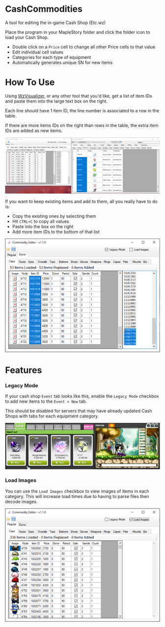 # CashCommodities
A tool for editing the in-game Cash Shop (Etc.wz)

Place the program in your MapleStory folder and click the folder icon to load your Cash Shop.

- Double click on a `Price` cell to change all other Price cells to that value
- Edit individual cell values
- Categories for each type of equipment
- Automatically generates unique SN for new items

# How To Use

Using [WzVisualizer](https://github.com/izarooni/WzVisualizer/releases/latest), or any other tool that you'd like, get a list of item IDs and paste them into the large text box on the right.

Each line should have 1 item ID, the line number is associated to a row in the table.

If there are more items IDs on the right than rows in the table, the extra item IDs are added as new items.

![replace items](pics/replace.png)

If you want to keep existing items and add to them, all you really have to do is:
- Copy the existing ones by selecting them
- Hit `CTRL+C` to copy all values
- Paste into the box on the right
- Add more item IDs to the bottom of that list

![append items](pics/append.png)

# Features

### **Legacy Mode**

If your cash shop `Event` tab looks like this, enable the `Legacy Mode` checkbox to add new items to the `Event > New` tab.

This should be disabled for servers that may have already updated Cash Shops with tabs for each equipment category.

![legacy mode](pics/example.png)

### **Load Images**


You can use the `Load Images` checkbox to view images of items in each category. This will increase load times due to having to parse files then decode images.

![load images](pics/images.png)
